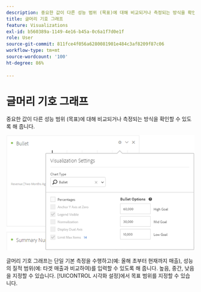 ```yaml
---
description: 중요한 값이 다른 성능 범위 (목표)에 대해 비교되거나 측정되는 방식을 확인할 수 있도록 해 줍니다.
title: 글머리 기호 그래프
feature: Visualizations
exl-id: b560389a-1149-4e16-b45a-0c6a1f7d0e1f
role: User
source-git-commit: 811fce4f056a6280081901e484c3af8209f87c06
workflow-type: tm+mt
source-wordcount: '100'
ht-degree: 86%

---
```


# 글머리 기호 그래프

중요한 값이 다른 성능 범위 (목표)에 대해 비교되거나 측정되는 방식을 확인할 수 있도록 해 줍니다.

![차트 유형 옵션, 글머리 기호 옵션 및 기타 차트 설정을 보여 주는 시각화 설정 창](assets/bullet-image.png)

글머리 기호 그래프는 단일 기본 측정을 수행하고(예: 올해 초부터 현재까지 매출), 성능의 질적 범위(예: 타겟 매출과 비교하여)를 입력할 수 있도록 해 줍니다. 높음, 중간, 낮음을 지정할 수 있습니다. [!UICONTROL 시각화 설정]에서 목표 범위를 지정할 수 있습니다.
